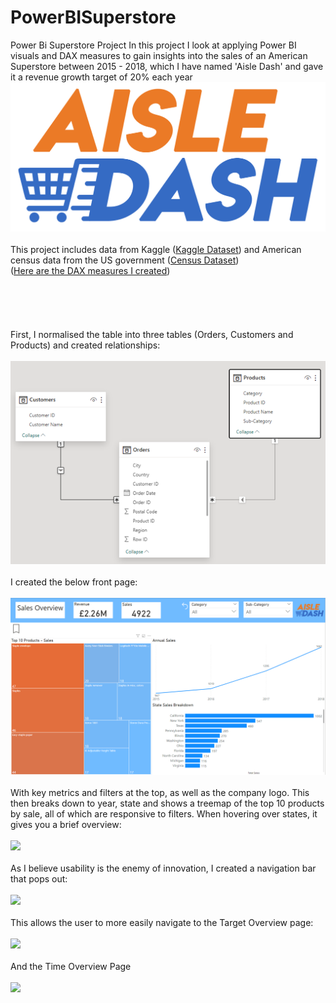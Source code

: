 # PowerBISuperstore
Power Bi Superstore Project
In this project I look at applying Power BI visuals and DAX measures to gain insights into the sales of an American Superstore between 2015 - 2018, which I have named 'Aisle Dash' and gave it a revenue growth target of 20% each year<br>
![](https://github.com/joetayloranalytics/PowerBISuperstore/blob/main/Aisle%20Dash%20Logo.png)</br><br>
This project includes data from Kaggle (<a href="https://www.kaggle.com/datasets/rohitsahoo/sales-forecasting" class="button large">Kaggle Dataset</a>) and American census data from the US government (<a href="https://www.census.gov/programs-surveys/popest/technical-documentation/research/evaluation-estimates/2020-evaluation-estimates/2010s-state-total.html" class="button large">Census Dataset</a>)
<br>
  (<a href="https://github.com/joetayloranalytics/PowerBISuperstore/blob/main/Measures" class="button large">Here are the DAX measures I created</a>) </br>
<br></br><br></br>
<br>
  First, I normalised the table into three tables (Orders, Customers and Products) and created relationships: </br>
<br>
  ![](https://github.com/joetayloranalytics/PowerBISuperstore/blob/main/Relationships.png) </br>
<br>
I created the below front page: </br>
<br>
  ![](https://github.com/joetayloranalytics/PowerBISuperstore/blob/main/Sales%20Overview%20Page.png) </br>
<br>
  With key metrics and filters at the top, as well as the company logo. This then breaks down to year, state and shows a treemap of the top 10 products by sale, all of which are responsive to filters. When hovering over states, it gives you a brief overview: </br>
<br>
  ![](https://github.com/joetayloranalytics/PowerBISuperstore/blob/main/Sales%20Overview.gif) </br>
<br>
As I believe usability is the enemy of innovation, I created a navigation bar that pops out: </br>
<br>
  ![](https://github.com/joetayloranalytics/PowerBISuperstore/blob/main/Nav%20Bar.gif) </br>
<br>
  This allows the user to more easily navigate to the Target Overview page: </br>
<br>
  ![](https://github.com/joetayloranalytics/PowerBISuperstore/blob/main/Target%20Overview.gif) </br>
<br>
  And the Time Overview Page </br>
<br>
  ![](https://github.com/joetayloranalytics/PowerBISuperstore/blob/main/Time%20Overview.gif) </br>

  
